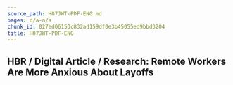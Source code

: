 ```yaml
---
source_path: H07JWT-PDF-ENG.md
pages: n/a-n/a
chunk_id: 027ed06153c832ad159df0e3b45055ed9bbd3204
title: H07JWT-PDF-ENG
---
```

## HBR / Digital Article / Research: Remote Workers Are More Anxious About Layoffs
